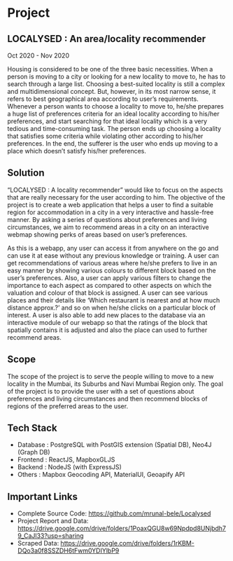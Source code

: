 # Project
## LOCALYSED : An area/locality recommender
Oct 2020 - Nov 2020

Housing is considered to be one of the three basic necessities. When a person is moving to a city or looking for a new locality to move to, he has to search through a large list.
Choosing a best-suited locality is still a complex and multidimensional concept. But, however, in its most narrow sense, it refers to best geographical area according to user’s requirements.
Whenever a person wants to choose a locality to move to, he/she prepares a huge list of preferences criteria for an ideal locality according to his/her preferences, and start searching for that ideal locality which is a very tedious and time-consuming task. The person ends up choosing a locality that satisfies some criteria while violating other according to his/her preferences. In the end, the sufferer is the user who ends up moving to a place which doesn’t satisfy his/her preferences.

## Solution
“LOCALYSED : A locality recommender” would like to focus on the aspects that are really necessary for the user according to him.
The objective of the project is to create a web application that helps a user to find a suitable region for accommodation in a city in a very interactive and hassle-free manner.
By asking a series of questions about preferences and living circumstances, we aim to recommend areas in a city on an interactive webmap showing perks of areas based on user’s preferences.

As this is a webapp, any user can access it from anywhere on the go and can use it at ease without any previous knowledge or training.
A user can get recommendations of various areas where he/she prefers to live in an easy manner by showing various colours to different block based on the user’s preferences.
Also, a user can apply various filters to change the importance to each aspect as compared to other aspects on which the valuation and colour of that block is assigned.
A user can see various places and their details like ‘Which restaurant is nearest and at how much distance approx.?’ and so on when he/she clicks on a particular block of interest.
A user is also able to add new places to the database via an interactive module of our webapp so that the ratings of the block that spatially contains it is adjusted and also the place can used to further recommend areas.

## Scope
The scope of the project is to serve the people willing to move to a new locality in the Mumbai, its Suburbs and Navi Mumbai Region only.
The goal of the project is to provide the user with a set of questions about preferences and living circumstances and then recommend blocks of regions of the preferred areas to the user.

## Tech Stack
* Database : PostgreSQL with PostGIS extension (Spatial DB), Neo4J (Graph DB)
* Frontend : ReactJS, MapboxGLJS
* Backend  : NodeJS (with ExpressJS)
* Others : Mapbox Geocoding API, MaterialUI, Geoapify API

## Important Links
* Complete Source Code: https://github.com/mrunal-bele/Localysed
* Project Report and Data: https://drive.google.com/drive/folders/1PoaxQGU8w69Npdpd8UNjbdh79_CaJl33?usp=sharing
* Scraped Data: https://drive.google.com/drive/folders/1rKBM-DQo3a0f8SSZDH6tFwm0YDIYlbP9
